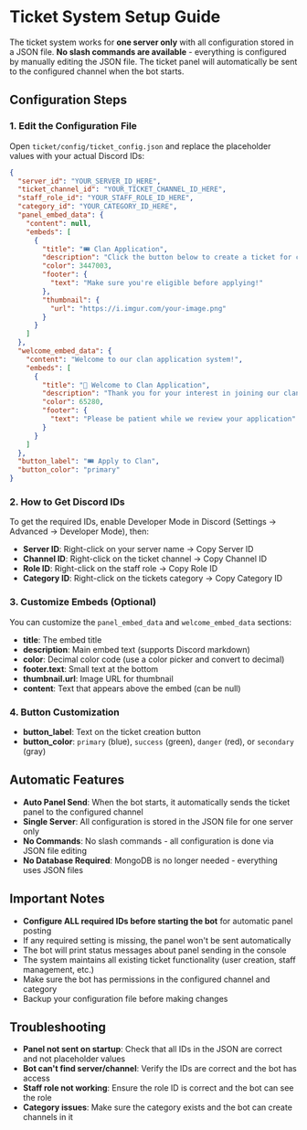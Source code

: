 # Ticket System Setup Guide

The ticket system works for **one server only** with all configuration stored in a JSON file. **No slash commands are available** - everything is configured by manually editing the JSON file. The ticket panel will automatically be sent to the configured channel when the bot starts.

## Configuration Steps

### 1. Edit the Configuration File
Open `ticket/config/ticket_config.json` and replace the placeholder values with your actual Discord IDs:

```json
{
  "server_id": "YOUR_SERVER_ID_HERE",
  "ticket_channel_id": "YOUR_TICKET_CHANNEL_ID_HERE", 
  "staff_role_id": "YOUR_STAFF_ROLE_ID_HERE",
  "category_id": "YOUR_CATEGORY_ID_HERE",
  "panel_embed_data": {
    "content": null,
    "embeds": [
      {
        "title": "🎟️ Clan Application",
        "description": "Click the button below to create a ticket for clan application.\n\nPlease have your player tag ready!",
        "color": 3447003,
        "footer": {
          "text": "Make sure you're eligible before applying!"
        },
        "thumbnail": {
          "url": "https://i.imgur.com/your-image.png"
        }
      }
    ]
  },
  "welcome_embed_data": {
    "content": "Welcome to our clan application system!",
    "embeds": [
      {
        "title": "🎉 Welcome to Clan Application",
        "description": "Thank you for your interest in joining our clan!\n\nYour application ticket has been created and our staff team will review it shortly.\n\n**What happens next?**\n• Staff will review your profile\n• You may be asked additional questions\n• We'll make a decision within 24 hours\n\n**Need help?** Feel free to ask any questions here!",
        "color": 65280,
        "footer": {
          "text": "Please be patient while we review your application"
        }
      }
    ]
  },
  "button_label": "🎟️ Apply to Clan",
  "button_color": "primary"
}
```

### 2. How to Get Discord IDs

To get the required IDs, enable Developer Mode in Discord (Settings → Advanced → Developer Mode), then:

- **Server ID**: Right-click on your server name → Copy Server ID
- **Channel ID**: Right-click on the ticket channel → Copy Channel ID  
- **Role ID**: Right-click on the staff role → Copy Role ID
- **Category ID**: Right-click on the tickets category → Copy Category ID

### 3. Customize Embeds (Optional)

You can customize the `panel_embed_data` and `welcome_embed_data` sections:

- **title**: The embed title
- **description**: Main embed text (supports Discord markdown)
- **color**: Decimal color code (use a color picker and convert to decimal)
- **footer.text**: Small text at the bottom
- **thumbnail.url**: Image URL for thumbnail
- **content**: Text that appears above the embed (can be null)

### 4. Button Customization

- **button_label**: Text on the ticket creation button
- **button_color**: `primary` (blue), `success` (green), `danger` (red), or `secondary` (gray)

## Automatic Features

- **Auto Panel Send**: When the bot starts, it automatically sends the ticket panel to the configured channel
- **Single Server**: All configuration is stored in the JSON file for one server only
- **No Commands**: No slash commands - all configuration is done via JSON file editing
- **No Database Required**: MongoDB is no longer needed - everything uses JSON files

## Important Notes

- **Configure ALL required IDs before starting the bot** for automatic panel posting
- If any required setting is missing, the panel won't be sent automatically
- The bot will print status messages about panel sending in the console
- The system maintains all existing ticket functionality (user creation, staff management, etc.)
- Make sure the bot has permissions in the configured channel and category
- Backup your configuration file before making changes

## Troubleshooting

- **Panel not sent on startup**: Check that all IDs in the JSON are correct and not placeholder values
- **Bot can't find server/channel**: Verify the IDs are correct and the bot has access
- **Staff role not working**: Ensure the role ID is correct and the bot can see the role
- **Category issues**: Make sure the category exists and the bot can create channels in it